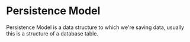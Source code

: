 # Persistence Model

Persistence Model is a data structure to which we're saving data, usually this
is a structure of a database table.